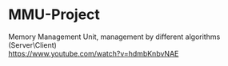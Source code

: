 # MMU-Project
Memory Management Unit,
management by different algorithms
(Server\Client)  
https://www.youtube.com/watch?v=hdmbKnbvNAE
